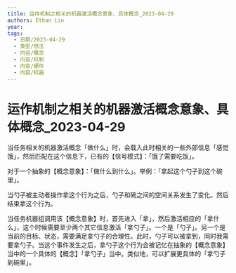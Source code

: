 ```yaml
---
title: 运作机制之相关的机器激活概念意象、具体概念_2023-04-29
authors: Ethan Lin
year:
tags:
  - 日期/2023-04-29 
  - 类型/想法 
  - 内容/概念 
  - 内容/机制 
  - 内容/硬件 
  - 内容/机器 
---
```



# 运作机制之相关的机器激活概念意象、具体概念_2023-04-29








当任务相关的机器激活概念「做什么」时，会载入此时相关的一些外部信息「感觉饿」，然后匹配在这个信息下，已有的【信号模式】：「饿了需要吃饭」。


对于一个抽象的【概念意象】：「做什么到什么」。举例：「拿起这个勺子到这个碗里」。

当勺子被主动者操作拿这个行为之后，勺子和碗之间的空间关系发生了变化。然后结束拿这个行为。

当任务机器组调用该【概念意象】时，首先进入「拿」，然后激活相应的「拿什么」，这个时候需要至少两个其它信息激活「拿勺子」。一个是「勺子」。另一个是当前的目标、状态，需要满足拿勺子的合理性。此时，勺子可以被拿到，同时我需要拿勺子。当这个事件发生之后，拿勺子这个行为会被记忆在抽象的【概念意象】当中的一个具体的【概念】「拿勺子」当中。类似地，可以扩展更具体的「拿勺子到碗里」。
